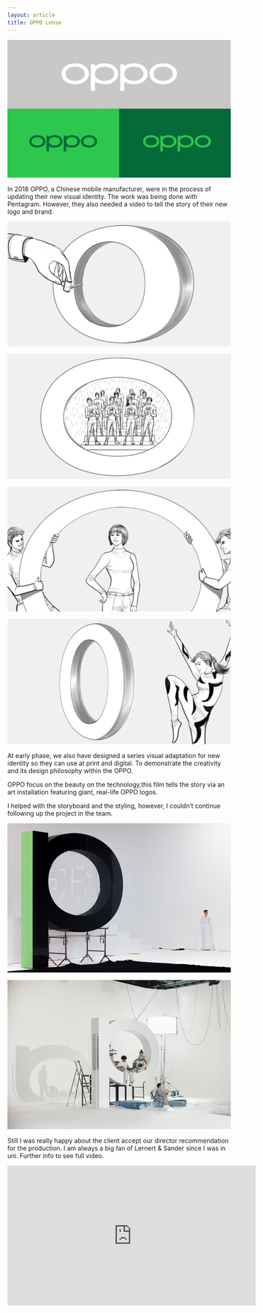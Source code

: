 ```yaml
---
layout: article
title: OPPO Lense
---
```

![](/assets/uploads/374461568063744_.pic.jpg)

In 2018 OPPO, a Chinese mobile manufacturer, were in the process of updating their new visual identity. The work was being done with Pentagram. However, they also needed a video to tell the story of their new logo and brand.

![](/assets/uploads/pp7.png)

![](/assets/uploads/pp9.png)

![](/assets/uploads/pp2.png)

![](/assets/uploads/pp4.png)

At early phase, we also have designed a series visual adaptation for new identity so they can use at print and digital. To demonstrate the creativity and its design philosophy within the OPPO.

OPPO focus on the beauty on the technology,this film tells the story via an art installation featuring giant, real-life OPPO logos. 

I helped with the storyboard and the styling, however, I couldn’t continue following up the project in the team.

![](/assets/uploads/oppo-new-visual-identity7.jpg)

![](/assets/uploads/oppo-new-visual-identity4.jpg)

Still I was really happy about the client accept our director recommendation for the production. I am always a big fan of Lernert & Sander since I was in uni. Further info to see full video.

<iframe width="560" height="315" src="https://www.youtube.com/embed/fcF2eVHe_FA" frameborder="0" allow="accelerometer; autoplay; encrypted-media; gyroscope; picture-in-picture" allowfullscreen></iframe>
